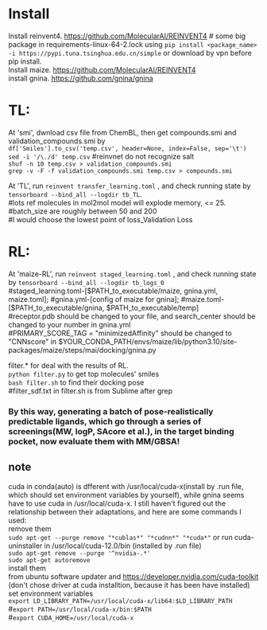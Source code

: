 # Install
Install reinvent4. https://github.com/MolecularAI/REINVENT4 # some big package in requirements-linux-64-2.lock using `pip install <package_name> -i https://pypi.tuna.tsinghua.edu.cn/simple` or download by vpn before pip install.  
Install maize. https://github.com/MolecularAI/REINVENT4   
install gnina. https://github.com/gnina/gnina

# TL:  
At 'smi', dwnload csv file from ChemBL, then get compounds.smi and validation_compounds.smi by   
`df['Smiles'].to_csv('temp.csv', header=None, index=False, sep='\t')`    
`sed -i '/\./d' temp.csv` #reinvnet do not recognize salt   
`shuf -n 10 temp.csv > validation_compounds.smi`  
`grep -v -F -f validation_compounds.smi temp.csv > compounds.smi`    

At 'TL',  run `reinvent transfer_learning.toml` , and check running state by `tensorboard --bind_all --logdir tb_TL`.   
#lots ref molecules in mol2mol model will explode memory, <= 25.   
#batch_size are roughly between 50 and 200   
#I would choose the lowest point of loss_Validation Loss   
  
# RL:  

At 'maize-RL', run `reinvent staged_learning.toml` , and check running state by `tensorboard --bind_all --logdir tb_logs_0`  
#staged_learning.toml-[$PATH_to_executable/maize, gnina.yml, maize.toml];  
#gnina.yml-[config of maize for gnina];  
#maize.toml-[$PATH_to_executable/gnina, $PATH_to_executable/temp]  
#receptor.pdb should be changed to your file, and search_center should be changed to your number in gnina.yml  
#PRIMARY_SCORE_TAG = "minimizedAffinity" should be changed to "CNNscore" in $YOUR_CONDA_PATH/envs/maize/lib/python3.10/site-packages/maize/steps/mai/docking/gnina.py    

filter.* for deal with the results of RL.  
`python filter.py` to get top molecules' smiles  
`bash filter.sh` to find their docking pose  
#filter_sdf.txt in filter.sh is from Sublime after grep  


### By this way, generating a batch of pose-realistically predictable ligands, which go through a series of screenings(MW, logP, SAcore et al.), in the target binding pocket, now evaluate them with MM/GBSA!  

## note  
cuda in conda(auto) is dfferent with /usr/local/cuda-x(install by .run file, which should set environment variables by yourself), while gnina seems have to use cuda in /usr/local/cuda-x. I still haven't figured out the relationship between their adaptations, and here are some commands I used:  
remove them  
`sudo apt-get --purge remove "*cublas*" "*cudnn*" "*cuda*"` or run cuda-uninstaller in /usr/local/cuda-12.0/bin (installed by .run file)  
`sudo apt-get remove --purge '^nvidia-.*'`  
`sudo apt-get autoremove`  
install them  
from ubuntu software updater and https://developer.nvidia.com/cuda-toolkit (don't chose driver at cuda installtion, because it has been have installed)   
set environment variables   
`export LD_LIBRARY_PATH=/usr/local/cuda-x/lib64:$LD_LIBRARY_PATH`   
#`export PATH=/usr/local/cuda-x/bin:$PATH`  
#`export CUDA_HOME=/usr/local/cuda-x`

